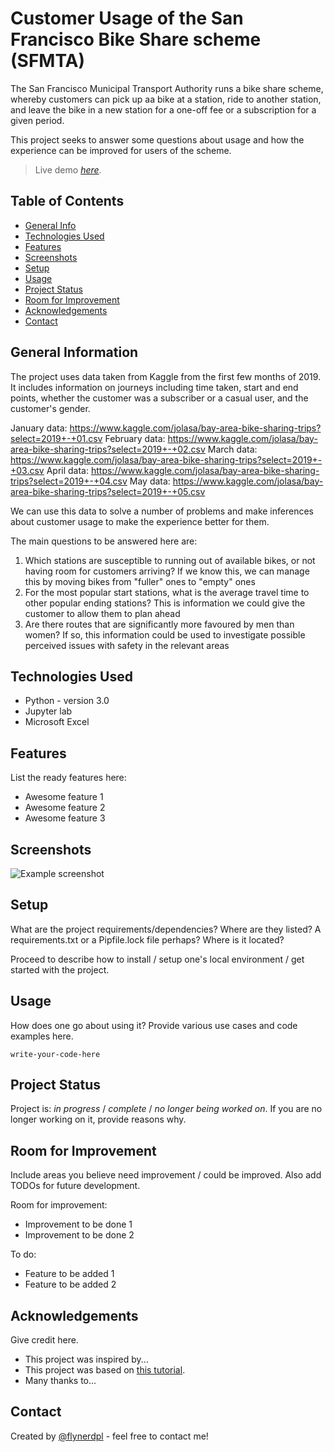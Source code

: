 # Customer Usage of the San Francisco Bike Share scheme (SFMTA)
The San Francisco Municipal Transport Authority runs a bike share scheme, whereby customers can pick up aa bike at a station, ride to another station, and leave the bike in a new station for a one-off fee or a subscription for a given period.

This project seeks to answer some questions about usage and how the experience can be improved for users of the scheme.
> Live demo [_here_](https://www.example.com). <!-- If you have the project hosted somewhere, include the link here. -->

## Table of Contents
* [General Info](#general-information)
* [Technologies Used](#technologies-used)
* [Features](#features)
* [Screenshots](#screenshots)
* [Setup](#setup)
* [Usage](#usage)
* [Project Status](#project-status)
* [Room for Improvement](#room-for-improvement)
* [Acknowledgements](#acknowledgements)
* [Contact](#contact)
<!-- * [License](#license) -->


## General Information
The project uses data taken from Kaggle from the first few months of 2019. It includes information on journeys including time taken, start and end points, whether the customer was a subscriber or a casual user, and the customer's gender. 

January data: https://www.kaggle.com/jolasa/bay-area-bike-sharing-trips?select=2019+-+01.csv
February data: https://www.kaggle.com/jolasa/bay-area-bike-sharing-trips?select=2019+-+02.csv
March data: https://www.kaggle.com/jolasa/bay-area-bike-sharing-trips?select=2019+-+03.csv
April data: https://www.kaggle.com/jolasa/bay-area-bike-sharing-trips?select=2019+-+04.csv
May data: https://www.kaggle.com/jolasa/bay-area-bike-sharing-trips?select=2019+-+05.csv

We can use this data to solve a number of problems and make inferences about customer usage to make the experience better for them. 

The main questions to be answered here are:

1) Which stations are susceptible to running out of available bikes, or not having room for customers arriving? If we know this, we can manage this by moving bikes from "fuller" ones to "empty" ones 
2) For the most popular start stations, what is the average travel time to other popular ending stations? This is information we could give the customer to allow them to plan ahead
3) Are there routes that are significantly more favoured by men than women? If so, this information could be used to investigate possible perceived issues with safety in the relevant areas


## Technologies Used
- Python - version 3.0
- Jupyter lab
- Microsoft Excel


## Features
List the ready features here:
- Awesome feature 1
- Awesome feature 2
- Awesome feature 3


## Screenshots
![Example screenshot](./img/screenshot.png)
<!-- If you have screenshots you'd like to share, include them here. -->


## Setup
What are the project requirements/dependencies? Where are they listed? A requirements.txt or a Pipfile.lock file perhaps? Where is it located?

Proceed to describe how to install / setup one's local environment / get started with the project.


## Usage
How does one go about using it?
Provide various use cases and code examples here.

`write-your-code-here`




## Project Status
Project is: _in progress_ / _complete_ / _no longer being worked on_. If you are no longer working on it, provide reasons why.


## Room for Improvement
Include areas you believe need improvement / could be improved. Also add TODOs for future development.

Room for improvement:
- Improvement to be done 1
- Improvement to be done 2

To do:
- Feature to be added 1
- Feature to be added 2


## Acknowledgements
Give credit here.
- This project was inspired by...
- This project was based on [this tutorial](https://www.example.com).
- Many thanks to...


## Contact
Created by [@flynerdpl](https://www.flynerd.pl/) - feel free to contact me!


<!-- Optional -->
<!-- ## License -->
<!-- This project is open source and available under the [... License](). -->

<!-- You don't have to include all sections - just the one's relevant to your project -->


